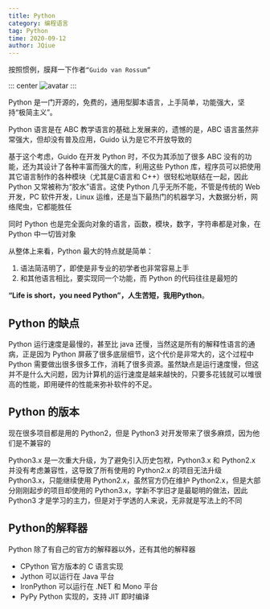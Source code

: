 ```yaml
---
title: Python
category: 编程语言
tag: Python
time: 2020-09-12
author: JQiue
---
```


按照惯例，膜拜一下作者`“Guido van Rossum”`

::: center
![avatar](https://gitee.com/jqiue/img_upload/raw/master/images/1336432-20180616095450909-1333757064.png)
:::

Python 是一门开源的，免费的，通用型脚本语言，上手简单，功能强大，坚持“极简主义”。

Python 语言是在 ABC 教学语言的基础上发展来的，遗憾的是，ABC 语言虽然非常强大，但却没有普及应用，Guido 认为是它不开放导致的

基于这个考虑，Guido 在开发 Python 时，不仅为其添加了很多 ABC 没有的功能，还为其设计了各种丰富而强大的库，利用这些 Python 库，程序员可以把使用其它语言制作的各种模块（尤其是C语言和 C++）很轻松地联结在一起，因此 Python 又常被称为“胶水”语言。这使 Python 几乎无所不能，不管是传统的 Web 开发，PC 软件开发，Linux 运维，还是当下最热门的机器学习，大数据分析，网络爬虫，它都能胜任

同时 Python 也是完全面向对象的语言，函数，模块，数字，字符串都是对象，在 Python 中一切皆对象

从整体上来看，Python 最大的特点就是简单：

1. 语法简洁明了，即使是非专业的初学者也非常容易上手
2. 和其他语言相比，要实现同一个功能，而 Python 的代码往往是最短的

**“Life is short，you need Python”，人生苦短，我用Python**。

## Python 的缺点

Python 运行速度是最慢的，甚至比 java 还慢，当然这是所有的解释性语言的通病，正是因为 Python 屏蔽了很多底层细节，这个代价是非常大的，这个过程中 Python 需要做出很多很多工作，消耗了很多资源。虽然缺点是运行速度慢，但这并不是什么大问题，因为计算机的运行速度是越来越快的，只要多花钱就可以堆很高的性能，即用硬件的性能来弥补软件的不足。

## Python 的版本

现在很多项目都是用的 Python2，但是 Python3 对开发带来了很多麻烦，因为他们是不兼容的

Python3.x 是一次重大升级，为了避免引入历史包袱，Python3.x 和 Python2.x 并没有考虑兼容性，这导致了所有使用的 Python2.x 的项目无法升级 Python3.x，只能继续使用 Python2.x，虽然官方仍在维护 Python2.x，但是大部分刚刚起步的项目却使用的 Python3.x，学新不学旧才是最聪明的做法，因此 Python3 才是学习的主力，但是对于学透的人来说，无非就是写法上的不同

## Python的解释器

Python 除了有自己的官方的解释器以外，还有其他的解释器

+ CPython 官方版本的 C 语言实现
+ Jython 可以运行在 Java 平台
+ IronPython 可以运行在 .NET 和 Mono 平台
+ PyPy Python 实现的，支持 JIT 即时编译
